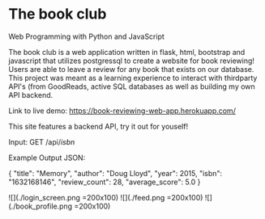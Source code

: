 # The book club

Web Programming with Python and JavaScript

The book club is a web application written in flask, html, bootstrap and javascript that utilizes postgressql to create a website for book reviewing! Users are able to leave a review for any book that exists on our database. This project was meant as a learning experience to interact with thirdparty API's (from GoodReads, active SQL databases as well as building my own API backend. 

Link to live demo: 
https://book-reviewing-web-app.herokuapp.com/

This site features a backend API, try it out for youself!

Input: 
GET <url>/api/*isbn*
  
Example Output JSON: 

{
    "title": "Memory",
    "author": "Doug Lloyd",
    "year": 2015,
    "isbn": "1632168146",
    "review_count": 28,
    "average_score": 5.0
}


![](./login_screen.png =200x100)
![](./feed.png =200x100)
![](./book_profile.png =200x100)

